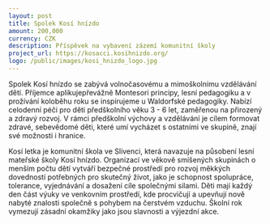 ```yaml
---
layout: post
title: Spolek Kosí hnízdo
amount: 200,000
currency: CZK
description: Příspěvek na vybavení zázemí komunitní školy
project_url: https://kosacci.kosihnizdo.org/
logo: /public/images/kosi_hnizdo_logo.jpg
---
```

Spolek Kosí hnízdo se zabývá volnočasovému a mimoškolnímu vzdělávání dětí. Příjemce aplikujepřevážně Montesori principy, lesní pedagogiku a v prožívání koloběhu roku se inspirujeme u Waldorfské pedagogiky. Nabízí celodenní péči
pro děti předškolního věku 3 - 6 let, zaměřenou na přirozený a zdravý rozvoj. V rámci předškolní výchovy a vzdělávání je cílem formovat zdravé, sebevědomé děti, které umí vycházet s ostatními ve skupině, znají své možnosti i hranice.

Kosí letka je komunitní škola ve Slivenci, která navazuje na působení lesní mateřské školy Kosí hnízdo. Organizací ve věkově smíšených skupinách o menším počtu dětí vytváří bezpečné prostředí pro rozvoj měkkých dovedností potřebných
pro skutečný život, jako je schopnost spolupráce, tolerance, vyjednávání a dosažení cíle společnými silami. Děti mají každý den část výuky ve venkovním prostředí, kde procvičují a upevňují nově nabyté znalosti společně s pohybem na čerstvém
vzduchu. Školní rok vymezují zásadní okamžiky jako jsou slavnosti a výjezdní akce.
